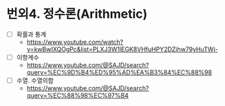 # 번외4. 정수론(Arithmetic)

* [ ] 확률과 통계
  * https://www.youtube.com/watch?v=kwBwIXQOgPc&list=PLXJ3W1lEGK8VHfuHPY2DZihw79yHuTWj-
* [ ] 이항계수
  *  https://www.youtube.com/@SAJD/search?query=%EC%9D%B4%ED%95%AD%EA%B3%84%EC%88%98
* [ ] 수열. 수열의합
  * https://www.youtube.com/@SAJD/search?query=%EC%88%98%EC%97%B4







